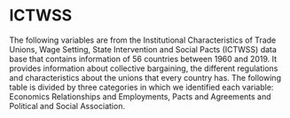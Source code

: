 


# ICTWSS

The following variables are from the Institutional Characteristics of Trade Unions, Wage Setting, State Intervention and Social Pacts (ICTWSS) data base that contains information of 56 countries between 1960 and 2019. It provides information about collective bargaining, the different regulations and characteristics about the unions that every country has. The following table is divided by three categories in which we identified each variable: Economics Relationships and Employments, Pacts and Agreements and Political and Social Association.




